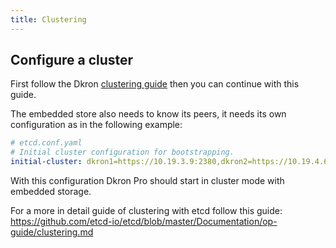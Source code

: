 ```yaml
---
title: Clustering
---
```


## Configure a cluster

First follow the Dkron [clustering guide](/docs/usage/clustering) then you can continue with this guide.

The embedded store also needs to know its peers, it needs its own configuration as in the following example:

```yaml
# etcd.conf.yaml
# Initial cluster configuration for bootstrapping.
initial-cluster: dkron1=https://10.19.3.9:2380,dkron2=https://10.19.4.64:2380,dkron3=https://10.19.7.215:2380
```

With this configuration Dkron Pro should start in cluster mode with embedded storage.

For a more in detail guide of clustering with etcd follow this guide: https://github.com/etcd-io/etcd/blob/master/Documentation/op-guide/clustering.md

